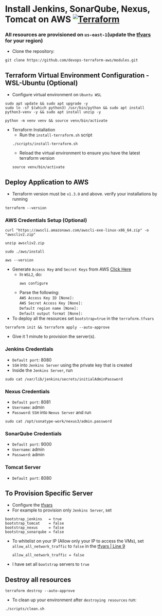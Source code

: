 # Install Jenkins, SonarQube, Nexus, Tomcat on AWS [![Terraform](https://github.com/devops-terraform-aws/modules/actions/workflows/terraform.yml/badge.svg?branch=main)](https://github.com/devops-terraform-aws/modules/actions/workflows/terraform.yml)
### All resources are provisioned on `us-east-1`(update the [tfvars](https://github.com/devops-terraform-aws/modules/blob/main/terraform.tfvars#L2) for your region)
- Clone the repository:
```
git clone https://github.com/devops-terraform-aws/modules.git
```
## Terraform Virtual Environment Configuration - WSL-Ubuntu (Optional)
- Configure virtual environment on `Ubuntu WSL`

```
sudo apt update && sudo apt upgrade -y
sudo ln -sf $(which python3) /usr/bin/python && sudo apt install python3-venv -y && sudo apt install unzip -y
```

```
python -m venv venv && source venv/bin/activate
```

- Terraform Installation
    - Run the `install-terraform.sh` script
    ```
    ./scripts/install-terraform.sh 
    ```
    - Reload the virtual environment to ensure you have the latest terraform version
    ```
    source venv/bin/activate
    ```


## Deploy Application to AWS
- Terraform version must be `v1.3.0` and above. verify your installations by running
```
terraform --version
```

### AWS Credentials Setup (Optional)
```
curl "https://awscli.amazonaws.com/awscli-exe-linux-x86_64.zip" -o "awscliv2.zip"
```
```
unzip awscliv2.zip
```
```
sudo ./aws/install
```
```
aws --version
```

- Generate `Access Key` and `Secret Keys` from AWS [Click Here](https://us-east-1.console.aws.amazon.com/iam/home?region=us-east-2#/security_credentials)
    - In `WSL2`, do:
        ```
        aws configure
        ```
    - Parse the following: <br />
        `AWS Access Key ID [None]: `<br /> `AWS Secret Access Key [None]: `<br /> `Default region name [None]: ` <br /> `Default output format [None]: `
- To deploy all the resources set `bootstrap=true` in the `terraform.tfvars`

```
terraform init && terraform apply --auto-approve
```
- Give it 1 minute to provision the server(s).

### Jenkins Credentials
- `Default port`: 8080
- `SSH` into `Jenkins Server` using the private key that is created
- Inside the `Jenkins Server`, run 
```
sudo cat /var/lib/jenkins/secrets/initialAdminPassword
```

### Nexus Credentials
- `Default port`: 8081 
- `Username`: admin
- `Password`: `SSH` into `Nexus Server` and run
```
sudo cat /opt/sonatype-work/nexus3/admin.password
```

### SonarQube Credentials
- `Default port`: 9000
- `Username`: admin
- `Password`: admin

### Tomcat Server
- `Default port`: 8080

## To Provision Specific Server
- Configure the [tfvars](https://github.com/devops-terraform-aws/modules/blob/main/terraform.tfvars#L3-#L8)
- For example to provision only `Jenkins Server`, set <br>
```
bootstrap_jenkins   = true
bootstrap_tomcat    = false
bootstrap_nexus     = false
bootstrap_sonarqube = false
```

- To whitelist on your IP (Allow only your IP to access the VMs), set `allow_all_network_traffic` to `false` in the [tfvars | Line 9](https://github.com/devops-terraform-aws/modules/blob/main/terraform.tfvars#L9)
    ```
    allow_all_network_traffic = false
    ```

- I have set all `bootstrap` servers to `true`

## Destroy all resources
```
terraform destroy --auto-approve
```

- To clean up your environment after `destroying resources` run:
```
./scripts/clean.sh
```
